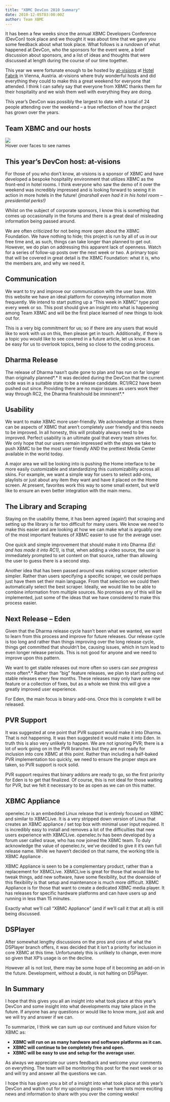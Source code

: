 ```yaml
---
title: "XBMC DevCon 2010 Summary"
date: 2010-12-05T03:00:00Z
author: Team XBMC
---
```


It has been a few weeks since the annual XBMC Developers Conference (DevCon) took place and we thought it was about time that we gave you some feedback about what took place. What follows is a rundown of what happened at DevCon, who the sponsors for the event were, a brief discussion about sponsors, and a list of ideas and thoughts that were discussed at length during the course of our time together.

This year we were fortunate enough to be hosted by [at-visions](https://www.at-visions.com/) at [Hotel Fabrik](https://www.hotel-fabrik.at/de-de/) in Vienna, Austria. at-visions where truly wonderful hosts and did everything they could to make this a great weekend for everyone that attended. I think I can safely say that everyone from XBMC thanks them for their hospitality and we wish them well with everything they are doing.

This year’s DevCon was possibly the largest to date with a total of 24 people attending over the weekend – a true reflection of how the project has grown over the years.

## Team XBMC and our hosts

![](/sites/default/files/uploads/XBMC-DevCon-2010-Attendees-resized.webp)  
 Hover over faces to see names

## **This year’s DevCon host: at-visions**

For those of you who don’t know, at-visions is a sponsor of XBMC and have developed a bespoke hospitality environment that utilizes XBMC as the front-end in hotel rooms. I think everyone who saw the demo of it over the weekend was incredibly impressed and is looking forward to seeing it in action in more hotels in the future! _(jmarshall even had it in his hotel room – presidential perks!)_

Whilst on the subject of corporate sponsors, I know this is something that comes up occasionally in the forums and there is a great deal of misleading information being passed around.

We are often criticized for not being more open about the XBMC Foundation. We have nothing to hide; this project is run by all of us in our free time and, as such, things can take longer than planned to get out. However, we do plan on addressing this apparent lack of openness. Watch for a series of follow-up posts over the next week or two. A primary topic that will be covered in great detail is the XBMC Foundation: what it is, who the members are, and why we need it.

## Communication

We want to try and improve our communication with the user base. With this website we have an ideal platform for conveying information more frequently. We intend to start putting up a “This week in XBMC” type post every week or so. This post should give an insight into what is happening among Team XBMC and will be the first place learned of new things to look out for.

This is a very big commitment for us; so if there are any users that would like to work with us on this, then please get in touch. Additionally, if there is a topic you would like to see covered in a future article, let us know. It can be easy for us to overlook topics, being so close to the coding process.

## Dharma Release

The release of Dharma hasn’t quite gone to plan and has run on far longer than originally planned*.* It was decided during the DevCon that the current code was in a suitable state to be a release candidate. RC1/RC2 have been pushed out since. Providing there are no major issues as users work their way through RC2, the Dharma finalshould be imminent*.*

## Usability

We want to make XBMC more user-friendly. We acknowledge at times there can be aspects of XBMC that aren’t completely user friendly and this needs to be improved. In all honesty, this will probably always need to be improved. Perfect usability is an ultimate goal that every team strives for. We only hope that our users remain impressed with the steps we take to push XBMC to be the most user friendly AND the prettiest Media Center available in the world today.

A major area we will be looking into is pushing the Home interface to be more easily customizable and standardizing this customizability across all skins. For example, we want a simple way for users to select add-ons, playlists or just about any item they want and have it placed on the Home screen. At present, favorites work this way to some small extent, but we’d like to ensure an even better integration with the main menu.

## The Library and Scraping

Staying on the usability theme, it has been agreed (again!) that scraping and setting up the library is far too difficult for many users. We know we need to make this easier and are looking at how we can make what is arguably one of the most important features of XBMC easier to use for the average user.

One quick and simple improvement that should make it into Dharma _(Ed: and has made it into RC1),_ is that, when adding a video source, the user is immediately prompted to set content on that source, rather than allowing the user to guess there is a second step.

Another idea that has been passed around was making scraper selection simpler. Rather than users specifying a specific scraper, we could perhaps just have them set their main language. From that selection we could then automatically select the best scraper. Ideally, we would like to be able to combine information from multiple sources. No promises any of this will be implemented, just some of the ideas that we have considered to make this process easier.

## Next Release – Eden

Given that the Dharma release cycle hasn’t been what we wanted, we want to learn from this process and improve for future releases. Our release cycle is too long and rather than things improving over the long release cycle, things get committed that shouldn’t be, causing issues, which in turn lead to even longer release periods. This is not good for anyone and we need to improve upon this pattern.

We want to get stable releases out more often so users can _see progress_ more often*.* Rather than “big” feature releases, we plan to start putting out stable releases every few months. These releases may only have one new feature or a collection of fixes, but as a whole we think this will give a greatly improved user experience.

For Eden, the main focus is binary add-ons. Once this is complete it will be released.

## PVR Support

It was suggested at one point that PVR support would make it into Dharma. That is not happening. It was then suggested it would make it into Eden. In truth this is also very unlikely to happen. We are not ignoring PVR; there is a lot of work going on in the PVR branches but they are not ready for inclusion into core XBMC at this point. Rather than including a half-baked PVR implementation too quickly, we need to ensure the proper steps are taken, so PVR support is rock solid.

PVR support requires that binary addons are ready to go, so the first priority for Eden is to get that finalized. Of course, this is not ideal for those waiting for PVR, but we felt it necessary to be as open as we can on this matter.

## XBMC Appliance

openelec.tv is an embedded Linux release that is entirely focused on XBMC and similar to XBMCLive. It is a very stripped down version of Linux that creates an XBMC appliance / set top box with minimal user input required. It is incredibly easy to install and removes a lot of the difficulties that new users experience with XBMCLive. openelec.tv has been developed by a forum user called sraue, who has now joined the XBMC team. To duly acknowledge the value of openelec.tv, we’ve decided to give it it’s own full release name. While we haven’t decided on that name, the working title is XBMC Appliance .

XBMC Appliance is seen to be a complementary product, rather than a replacement for XBMCLive. XBMCLive is great for those that would like to tweak things, add new software, have some flexibility, but the downside of this flexibility is that setup and maintenance is much more difficult. XBMC Appliance is for those that want to create a dedicated XBMC media player. It has releases for specific hardware platforms and can have users up and running in less than 15 minutes.

Exactly what we’ll call “XBMC Appliance” (and if we’ll call it that at all) is still being discussed.

## DSPlayer

After somewhat lengthy discussions on the pros and cons of what the DSPlayer branch offers, it was decided that it isn’t a priority for inclusion in core XBMC at this time. Unfortunately this is unlikely to change, even more so given that XP’s usage is on the decline.

However all is not lost, there may be some hope of it becoming an add-on in the future. Development, without a doubt, is not halting on DSPlayer.

## In Summary

I hope that this gives you all an insight into what took place at this year’s DevCon and some insight into what developments may take place in the future. If anyone has any questions or would like to know more, just ask and we will try and answer if we can.

To summarize, I think we can sum up our continued and future vision for XBMC as:

- **XBMC will run on as many hardware and software platforms as it can.**
- **XBMC will continue to be completely free and open.**
- **XBMC will be easy to use and setup for the average user.**

As always we appreciate our users feedback and welcome your comments on everything. The team will be monitoring this post for the next week or so and will try and answer all the questions we can.

I hope this has given you a bit of a insight into what took place at this year’s DevCon and watch out for my upcoming posts – we have lots more exciting news and information to share with you over the coming weeks!
